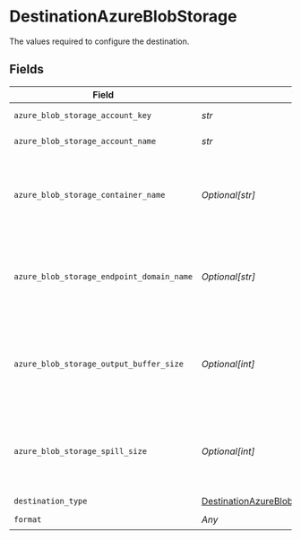 # DestinationAzureBlobStorage

The values required to configure the destination.


## Fields

| Field                                                                                                                                                                                        | Type                                                                                                                                                                                         | Required                                                                                                                                                                                     | Description                                                                                                                                                                                  | Example                                                                                                                                                                                      |
| -------------------------------------------------------------------------------------------------------------------------------------------------------------------------------------------- | -------------------------------------------------------------------------------------------------------------------------------------------------------------------------------------------- | -------------------------------------------------------------------------------------------------------------------------------------------------------------------------------------------- | -------------------------------------------------------------------------------------------------------------------------------------------------------------------------------------------- | -------------------------------------------------------------------------------------------------------------------------------------------------------------------------------------------- |
| `azure_blob_storage_account_key`                                                                                                                                                             | *str*                                                                                                                                                                                        | :heavy_check_mark:                                                                                                                                                                           | The Azure blob storage account key.                                                                                                                                                          | Z8ZkZpteggFx394vm+PJHnGTvdRncaYS+JhLKdj789YNmD+iyGTnG+PV+POiuYNhBg/ACS+LKjd%4FG3FHGN12Nd==                                                                                                   |
| `azure_blob_storage_account_name`                                                                                                                                                            | *str*                                                                                                                                                                                        | :heavy_check_mark:                                                                                                                                                                           | The account's name of the Azure Blob Storage.                                                                                                                                                | airbyte5storage                                                                                                                                                                              |
| `azure_blob_storage_container_name`                                                                                                                                                          | *Optional[str]*                                                                                                                                                                              | :heavy_minus_sign:                                                                                                                                                                           | The name of the Azure blob storage container. If not exists - will be created automatically. May be empty, then will be created automatically airbytecontainer+timestamp                     | airbytetescontainername                                                                                                                                                                      |
| `azure_blob_storage_endpoint_domain_name`                                                                                                                                                    | *Optional[str]*                                                                                                                                                                              | :heavy_minus_sign:                                                                                                                                                                           | This is Azure Blob Storage endpoint domain name. Leave default value (or leave it empty if run container from command line) to use Microsoft native from example.                            | blob.core.windows.net                                                                                                                                                                        |
| `azure_blob_storage_output_buffer_size`                                                                                                                                                      | *Optional[int]*                                                                                                                                                                              | :heavy_minus_sign:                                                                                                                                                                           | The amount of megabytes to buffer for the output stream to Azure. This will impact memory footprint on workers, but may need adjustment for performance and appropriate block size in Azure. | 5                                                                                                                                                                                            |
| `azure_blob_storage_spill_size`                                                                                                                                                              | *Optional[int]*                                                                                                                                                                              | :heavy_minus_sign:                                                                                                                                                                           | The amount of megabytes after which the connector should spill the records in a new blob object. Make sure to configure size greater than individual records. Enter 0 if not applicable      | 500                                                                                                                                                                                          |
| `destination_type`                                                                                                                                                                           | [DestinationAzureBlobStorageAzureBlobStorage](../../models/shared/destinationazureblobstorageazureblobstorage.md)                                                                            | :heavy_check_mark:                                                                                                                                                                           | N/A                                                                                                                                                                                          |                                                                                                                                                                                              |
| `format`                                                                                                                                                                                     | *Any*                                                                                                                                                                                        | :heavy_check_mark:                                                                                                                                                                           | Output data format                                                                                                                                                                           |                                                                                                                                                                                              |